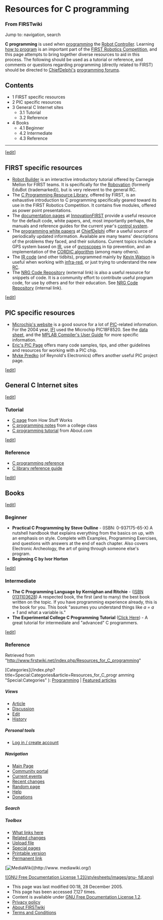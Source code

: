 # Resources for C programming

### From FIRSTwiki

Jump to: navigation, search

**C programming** is used when [programming](/index.php/Programming "Programming" ) the [Robot Controller](/index.php/Robot_Controller "Robot Controller" ). Learning [how to program](/index.php/How-to#Programming "How-to" ) is an important part of the [FIRST Robotics Competition](/index.php/FIRST_Robotics_Competition "FIRST Robotics Competition" ), and this page attempts to bring together diverse resources to aid in this process. The following should be used as a tutorial or reference, and comments or questions regarding programming (directly related to FIRST) should be directed to [ChiefDelphi's](/index.php/ChiefDelphi "ChiefDelphi" ) [programming forums](http://www.chiefdelphi.com/forums/forumdisplay.php?f=51 "http://www.chiefdelphi.com/forums/forumdisplay.php?f=51" ). 

  

## Contents

  * 1 FIRST specific resources
  * 2 PIC specific resources
  * 3 General C Internet sites
    * 3.1 Tutorial
    * 3.2 Reference
  * 4 Books
    * 4.1 Beginner
    * 4.2 Intermediate
    * 4.3 Reference  
---  
  
[[edit](/index.php?title=Resources_for_C_programming&action=edit&section=1
"Edit section: FIRST specific resources" )]

## FIRST specific resources

  * [Robot Builder](http://www.rec.ri.cmu.edu/education/robot_builder/ "http://www.rec.ri.cmu.edu/education/robot_builder/" ) is an interactive introductory tutorial offered by Carnegie Mellon for FIRST teams. It is specifically for the [Robovation](/index.php/EDU_Bot_%282004%29 "EDU Bot \(2004\)" ) (formerly EduBot {trademarked}), but is very relevent to the general RC. 
  * The [C Programming Resource Library](http://www.usfirst.org/robotics/C_help.htm "http://www.usfirst.org/robotics/C_help.htm" ), offered by FIRST, is an exhaustive introduction to C programming specifically geared toward its use in the FIRST Robotics Competition. It contains five modules, offered as power point presentations. 
  * The [documentation pages](http://www.innovationfirst.com/FIRSTRobotics/documentation.htm "http://www.innovationfirst.com/FIRSTRobotics/documentation.htm" ) at [InnovationFIRST](/index.php/InnovationFIRST "InnovationFIRST" ) provide a useful resource for the default code, white papers, and, most importantly perhaps, the manuals and reference guides for the current year's [control system](/index.php/Control_system "Control system" ). 
  * The [programming white papers](http://www.chiefdelphi.com/forums/papers.php?s=&categoryid=6&perpage=10&direction=DESC&sort=date "http://www.chiefdelphi.com/forums/papers.php?s=&categoryid=6&perpage=10&direction=DESC&sort=date" ) at [ChiefDelphi](/index.php/ChiefDelphi "ChiefDelphi" ) offer a useful source of periodically updated information. Available are many teams' descriptions of the problems they faced, and their solutions. Current topics include a GPS system based on [IR](/index.php?title=Infra-red&action=edit "Infra-red" ), use of [gyroscopes](/index.php?title=Gyroscopes&action=edit "Gyroscopes" ) in tip prevention, and an implementation of the [CORDIC algorithm](/index.php/CORDIC_algorithm "CORDIC algorithm" ) (among many others). 
  * The [IR code](http://kevin.org/frc/ "http://kevin.org/frc/" ) (and other tidbits), programmed mainly by [Kevin Watson](/index.php/Kevin_Watson "Kevin Watson" ) is useful when working with [infra-red](/index.php?title=Infra-red&action=edit "Infra-red" ), or just trying to understand the new [RC](/index.php/Robot_Controller "Robot Controller" ). 
  * The [NRG Code Repository](http://nrg.chaosnet.org/repository/ "http://nrg.chaosnet.org/repository/" ) (external link) is also a useful resource for snippets of code. It is a community effort to contribute useful program code, for use by others and for their education. See [NRG Code Repository](/index.php/NRG_Code_Repository "NRG Code Repository" ) (internal link). 

[[edit](/index.php?title=Resources_for_C_programming&action=edit&section=2
"Edit section: PIC specific resources" )]

## PIC specific resources

  * [Microchip's website](http://microchip.com "http://microchip.com" ) is a good source for a lot of [PIC](/index.php/PIC_C "PIC C" )-related information. For the 2004 year, [IFI](/index.php/InnovationFIRST "InnovationFIRST" ) used the Microchip PIC18F8520. See the [data sheet](http://ww1.microchip.com/downloads/en/DeviceDoc/39609b.pdf "http://ww1.microchip.com/downloads/en/DeviceDoc/39609b.pdf" ), and the [MPLAB Compiler's User Guide](http://ww1.microchip.com/downloads/en/DeviceDoc/51288c.pdf "http://ww1.microchip.com/downloads/en/DeviceDoc/51288c.pdf" ) for more specific information. 
  * [Eric's PIC Page](http://www.brouhaha.com/~eric/pic/ "http://www.brouhaha.com/~eric/pic/" ) offers many code samples, tips, and other guidelines and resources for working with a PIC chip. 
  * [Myke Predko](http://www.rentron.com/pic.htm "http://www.rentron.com/pic.htm" ) (of Reynold's Electronics) offers another useful PIC project page. 

[[edit](/index.php?title=Resources_for_C_programming&action=edit&section=3
"Edit section: General C Internet sites" )]

## General C Internet sites

[[edit](/index.php?title=Resources_for_C_programming&action=edit&section=4
"Edit section: Tutorial" )]

### Tutorial

  * [C page](http://computer.howstuffworks.com/c.htm "http://computer.howstuffworks.com/c.htm" ) from How Stuff Works 
  * [C programming notes](http://www.eskimo.com/~scs/cclass/cclass.html "http://www.eskimo.com/~scs/cclass/cclass.html" ) from a college class 
  * [C programming tutorial](http://cplus.about.com/library/blctut.htm "http://cplus.about.com/library/blctut.htm" ) from About.com 

[[edit](/index.php?title=Resources_for_C_programming&action=edit&section=5
"Edit section: Reference" )]

### Reference

  * [C programming reference](http://www.phim.unibe.ch/comp_doc/c_manual/C/cref.html "http://www.phim.unibe.ch/comp_doc/c_manual/C/cref.html" )
  * [C library reference guide](http://www.acm.uiuc.edu/webmonkeys/book/c_guide/ "http://www.acm.uiuc.edu/webmonkeys/book/c_guide/" )

  

[[edit](/index.php?title=Resources_for_C_programming&action=edit&section=6
"Edit section: Books" )]

## Books

[[edit](/index.php?title=Resources_for_C_programming&action=edit&section=7
"Edit section: Beginner" )]

### Beginner

  * **Practical C Programming by Steve Oulline** \- (ISBN: 0-937175-65-X) A nutshell handbook that explains everything from the basics on up, with an emphasis on style. Complete with Examples, Programming Exercises, and questions with answers at the end of each chapter. Also covers Electronic Archeology, the art of going through someone else's program. 
  * **Beginning C by Ivor Horton**

[[edit](/index.php?title=Resources_for_C_programming&action=edit&section=8
"Edit section: Intermediate" )]

### Intermediate

  * **The C Programming Language by Kernighan and Ritchie** \- ([ISBN 0131103628](/index.php?title=Special:Booksources&isbn=0131103628)) A respected book, the first (and to many) the best book written on the topic. If you have programming experience already, this is the book for you. This book "assumes you understand things like _a = a + 1_ and what a variable is." 
  * **The Experimental College C Programming Tutorial** ([Click Here](http://www.eskimo.com/~scs/cclass/ "http://www.eskimo.com/~scs/cclass/" )) - A great tutorial for intermediate and "advanced" C programmers. 

[[edit](/index.php?title=Resources_for_C_programming&action=edit&section=9
"Edit section: Reference" )]

### Reference

Retrieved from
"<http://www.firstwiki.net/index.php/Resources_for_C_programming>"

[Categories](/index.php?title=Special:Categories&article=Resources_for_C_progr
amming "Special:Categories" ): [Programming](/index.php/Category:Programming
"Category:Programming" ) | [Featured
articles](/index.php/Category:Featured_articles "Category:Featured articles" )

##### Views

  * [Article](/index.php/Resources_for_C_programming)
  * [Discussion](/index.php/Talk:Resources_for_C_programming)
  * [Edit](/index.php?title=Resources_for_C_programming&action=edit)
  * [History](/index.php?title=Resources_for_C_programming&action=history)

##### Personal tools

  * [Log in / create account](/index.php?title=Special:Userlogin&returnto=Resources_for_C_programming)

[](/index.php/Main_Page "Main Page" )

##### Navigation

  * [Main Page](/index.php/Main_Page)
  * [Community portal](/index.php/FIRSTwiki:Community_portal)
  * [Current events](/index.php/Current_events)
  * [Recent changes](/index.php/Special:Recentchanges)
  * [Random page](/index.php/Special:Random)
  * [Help](/index.php/Help:Contents)
  * [Donations](/index.php/FIRSTwiki:Site_support)

##### Search



##### Toolbox

  * [What links here](/index.php/Special:Whatlinkshere/Resources_for_C_programming)
  * [Related changes](/index.php/Special:Recentchangeslinked/Resources_for_C_programming)
  * [Upload file](/index.php/Special:Upload)
  * [Special pages](/index.php/Special:Specialpages)
  * [Printable version](/index.php?title=Resources_for_C_programming&printable=yes)
  * [Permanent link](/index.php?title=Resources_for_C_programming&oldid=41886)

[![MediaWiki](/skins/common/images/poweredby_mediawiki_88x31.png)](http://www.
mediawiki.org/)

[![GNU Free Documentation License 1.2](/stylesheets/images/gnu-
fdl.png)](http://www.gnu.org/copyleft/fdl.html)

  * This page was last modified 00:18, 28 December 2005.
  * This page has been accessed 7,127 times.
  * Content is available under [GNU Free Documentation License 1.2](http://www.gnu.org/copyleft/fdl.html "http://www.gnu.org/copyleft/fdl.html" ).
  * [Privacy policy](/index.php/FIRSTwiki:Privacy_policy "FIRSTwiki:Privacy policy" )
  * [About FIRSTwiki](/index.php/FIRSTwiki:About "FIRSTwiki:About" )
  * [Terms and Conditions](/index.php/FIRSTwiki:Terms_and_conditions "FIRSTwiki:Terms and conditions" )

